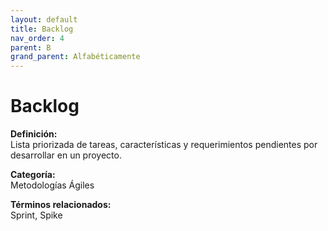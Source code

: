 ```yaml
---
layout: default
title: Backlog
nav_order: 4
parent: B
grand_parent: Alfabéticamente
---
```


# Backlog

**Definición:**  
Lista priorizada de tareas, características y requerimientos pendientes por desarrollar en un proyecto.

**Categoría:**  
Metodologías Ágiles  

  


**Términos relacionados:**  
Sprint, Spike
